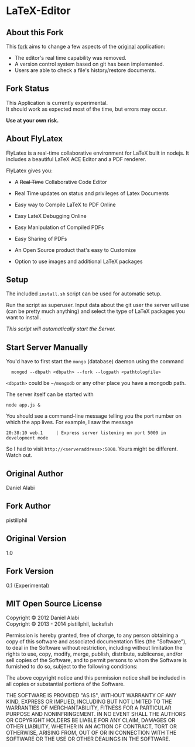 LaTeX-Editor
========

About this Fork
----------------

This [fork](https://github.com/pistillphil/flylatex) aims to change a few aspects of the [original](https://github.com/alabid/flylatex) application:
* The editor's real time capability was removed.
* A version control system based on git has been implemented.
* Users are able to check a file's history/restore documents.

Fork Status
--------------
This Application is currently experimental.  
It should work as expected most of the time, but errors may occur.

**Use at your own risk.**

About FlyLatex
---------------

FlyLatex is a real-time collaborative environment for LaTeX built in nodejs.
It includes a beautiful LaTeX ACE Editor and a PDF renderer. 

FlyLatex gives you:

* A ~~Real Time~~ Collaborative Code Editor

* Real Time updates on status and privileges of Latex Documents

* Easy way to Compile LaTeX to PDF Online

* Easy LateX Debugging Online

* Easy Manipulation of Compiled PDFs

* Easy Sharing of PDFs

* An Open Source product that's easy to Customize

* Option to use images and additional LaTeX packages


Setup
-----

The included `install.sh` script can be used for automatic setup.

Run the script as superuser. Input data about the git user the server will use (can be pretty much anything) and select the type of LaTeX packages you want to install.

*This script will automatically start the Server.*

Start Server Manually
-----

You'd have to first start the `mongo` (database) daemon using the command

      mongod --dbpath <dbpath> --fork --logpath <pathtologfile>

`<dbpath>` could be `~/mongodb` or any other place you have a mongodb
path.

The server itself can be started with

    node app.js &

You should see a command-line message telling you the port number on which the app lives. For example, I saw the message

    20:38:10 web.1     | Express server listening on port 5000 in development mode

So I had to visit `http://<serveraddress>:5000`. Yours might be different. Watch out.
    

Original Author
------
Daniel Alabi

Fork Author
------
pistillphil

Original Version
-------
1.0

Fork Version
-------
0.1 (Experimental)

MIT Open Source License
-----------------------

Copyright &copy; 2012 Daniel Alabi  
Copyright &copy; 2013 - 2014 pistillphil, lacksfish

Permission is hereby granted, free of charge, to any person obtaining a copy of this software and associated documentation files (the "Software"), to deal in the Software without restriction, including without limitation the rights to use, copy, modify, merge, publish, distribute, sublicense, and/or sell copies of the Software, and to permit persons to whom the Software is furnished to do so, subject to the following conditions:

The above copyright notice and this permission notice shall be included in all copies or substantial portions of the Software.

THE SOFTWARE IS PROVIDED "AS IS", WITHOUT WARRANTY OF ANY KIND, EXPRESS OR IMPLIED, INCLUDING BUT NOT LIMITED TO THE WARRANTIES OF MERCHANTABILITY, FITNESS FOR A PARTICULAR PURPOSE AND NONINFRINGEMENT. IN NO EVENT SHALL THE AUTHORS OR COPYRIGHT HOLDERS BE LIABLE FOR ANY CLAIM, DAMAGES OR OTHER LIABILITY, WHETHER IN AN ACTION OF CONTRACT, TORT OR OTHERWISE, ARISING FROM, OUT OF OR IN CONNECTION WITH THE SOFTWARE OR THE USE OR OTHER DEALINGS IN THE SOFTWARE.